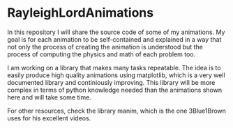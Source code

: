 # RayleighLordAnimations

In this repository I will share the source code of some of my animations. My goal is for each animation to be self-contained and explained in a way that not only the process of creating the animation is understood but the process of computing the physics and math of each problem too.

I am working on a library that makes many tasks repeatable. The idea is to easily produce high quality animations using matplotlib, which is a very well documented library and continiously improving. This library will be more complex in terms of python knowledge needed than the animations shown here and will take some time.

For other resources, check the library manim, which is the one 3Blue1Brown uses for his excellent videos.
